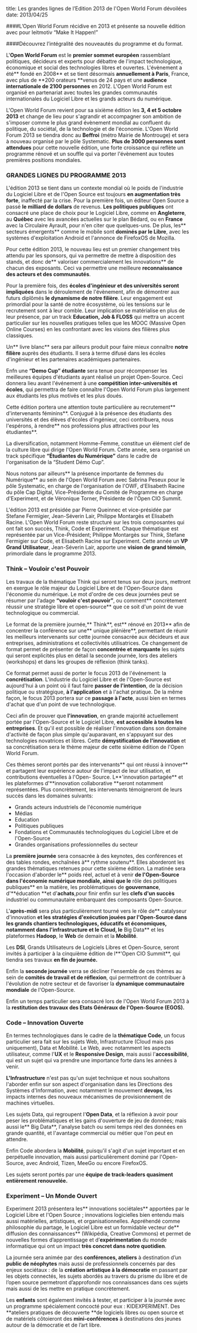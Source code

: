 title: Les grandes lignes de l’Edition 2013 de l'Open World Forum dévoilées
date: 2013/04/25



####L’Open World Forum récidive en 2013 et présente sa nouvelle édition avec pour leitmotiv “Make It Happen!”

####Découvrez l’intégralité des nouveautés du programme et du format.

L'**Open World Forum** est le **premier sommet européen** rassemblant politiques, décideurs et experts pour débattre de l'impact technologique, économique et social des technologies libres et ouvertes. L'évènement a été** fondé en 2008** et se tient désormais **annuellement à Paris**, France, avec plus de **200 orateurs **venus de 24 pays et une **audience internationale de 2100 personnes** en 2012. L'Open World Forum est organisé en partenariat avec toutes les grandes communautés internationales du Logiciel Libre et les grands acteurs du numérique.

L'Open World Forum revient pour sa sixième édition les **3, 4 et 5 octobre 2013** et change de lieu pour s'agrandir et accompagner son ambition de s'imposer comme le plus grand évènement mondial au confluent du politique, du sociétal, de la technologie et de l'économie. L'Open World Forum 2013 se tiendra donc au **Beffroi** (métro Mairie de Montrouge) et sera à nouveau organisé par le pôle Systematic. **Plus de 3000 personnes sont attendues** pour cette nouvelle édition, une forte croissance qui reflète un programme rénové et un souffle qui va porter l'évènement aux toutes premières positions mondiales.

### GRANDES LIGNES DU PROGRAMME 2013

L'édition 2013 se tient dans un contexte mondial où le poids de l'industrie du Logiciel Libre et de l'Open Source est toujours **en augmentation très forte**, inaffecté par la crise. Pour la première fois, un éditeur Open Source a passé **le milliard de dollars** de revenus. **Les politiques publiques** ont consacré une place de choix pour le Logiciel Libre, comme en **Angleterre**, au **Québec** avec les avancées actuelles sur le plan Bédard, ou en **France** avec la Circulaire Ayrault, pour n'en citer que quelques-uns. De plus, les** secteurs émergents** comme le mobile sont **dominés par le Libre**, avec les systèmes d'exploitation Android et l'annonce de FirefoxOS de Mozilla.

Pour cette édition 2013, le nouveau lieu est un premier changement très attendu par les sponsors, qui va permettre de mettre à disposition des stands, et donc de** valoriser commercialement les innovations** de chacun des exposants. Ceci va permettre une meilleure **reconnaissance des acteurs et des communautés**.

Pour la première fois, des **écoles d'ingénieur et des universités seront impliquées** dans le déroulement de l'évènement, afin de démontrer aux futurs diplômés **le dynamisme de notre filière**. Leur engagement est primordial pour la santé de notre écosystème, où les tensions sur le recrutement sont à leur comble. Leur implication se matérialise en plus de leur présence, par un track **Education, Job & FLOSS** qui mettra un accent particulier sur les nouvelles pratiques telles que les MOOC (Massive Open Online Courses) en les confrontant avec les visions des filières plus classiques.

Un** livre blanc** sera par ailleurs produit pour faire mieux connaître **notre filière** auprès des étudiants. Il sera à terme difusé dans les écoles d'ingénieur et les partenaires académiques partenaires.

Enfn une **“Demo Cup” étudiante** sera tenue pour récompenser les meilleures équipes d'étudiants ayant réalisé un projet Open-Source. Ceci donnera lieu avant l'événement à une **compétition inter-universités et écoles**, qui permettra de faire connaître l'Open World Forum plus largement aux étudiants les plus motivés et les plus doués.

Cette édition portera une attention toute particulière au recrutement** d'intervenants féminins**. Conjugué à la présence des étudiants des universités et des élèves d'écoles d'ingénieur, ceci contribuera, nous l'espérons, à rendre** nos professions plus attractives pour les étudiantes**.

La diversification, notamment Homme-Femme, constitue un élément clef de la culture libre qui dirige l'Open World Forum. Cette année, sera organisé un track spécifique **“Étudiantes du Numérique”** dans le cadre de l'organisation de la “Student Démo Cup”.

Nous notons par ailleurs** la présence importante de femmes du Numérique** au sein de l'Open World Forum avec Sabrina Peseux pour le pôle Systematic, en charge de l'organisation de l'OWF, d'Elisabeth Racine du pôle Cap Digital, Vice-Présidente du Comité de Programme en charge d'Experiment, et de Véronique Torner, Présidente de l'Open CIO Summit.

L'édition 2013 est présidée par Pierre Queinnec et vice-présidée par Stefane Fermigier, Jean-Séverin Lair, Philippe Montargès et Elisabeth Racine. L'Open World Forum reste structuré sur les trois composantes qui ont fait son succès, Think, Code et Experiment. Chaque thématique est représentée par un Vice-Président; Philippe Montargès sur Think, Stefane Fermigier sur Code, et Elisabeth Racine sur Experiment. Cette année un **VP Grand Utilisateur**, Jean-Séverin Lair, apporte une **vision de grand témoin**, primordiale dans le programme 2013.

### Think – Vouloir c'est Pouvoir

Les travaux de la thématique Think qui seront tenus sur deux jours, mettront en exergue le rôle majeur du Logiciel Libre et de l'Open-Source dans l'économie du numérique. Le mot d'ordre de ces deux journées peut se résumer par l'adage **“vouloir c'est pouvoir”**, ou comment** concrètement réussir une stratégie libre et open-source** que ce soit d'un point de vue technologique ou commercial.

Le format de la première journée,** Think**, est** rénové en 2013** afin de concentrer la conférence sur une** unique plénière**, permettant de réunir les meilleurs intervenants sur cette journée consacrée aux décideurs et aux entreprises, administrations et collectivités utilisatrices. Ce changement de format permet de présenter de façon **concentrée et marquante** les sujets qui seront explicités plus en détail la seconde journée, lors des ateliers (workshops) et dans les groupes de réflexion (think tanks).

Ce format permet aussi de porter le focus 2013 de l'événement: la **concrétisation**. L'industrie du Logiciel Libre et de l'Open-Source est aujourd'hui à un point où il faut faire **passer de l'intention**, de la décision politique ou stratégique, **à l'application** et à l'achat pratique. De la même façon, le focus 2013 portera sur ce **passage à l'acte**, aussi bien en termes d'achat que d'un point de vue technologique.

Ceci afin de prouver que **l'innovation**, en grande majorité actuellement portée par l'Open-Source et le Logiciel Libre, **est accessible à toutes les entreprises**. Et qu'il est possible de réaliser l'innovation dans son domaine d'activité de façon plus simple qu'auparavant, en s'appuyant sur des technologies novatrices et libres. Cette **démystification de l'innovation** et sa concrétisation sera le thème majeur de cette sixième édition de l'Open World Forum.

Ces thèmes seront portés par des intervenants** qui ont réussi à innover** et partagent leur expérience autour de l'impact de leur utilisation, et contributions éventuelles à l'Open- Source. L**'innovation partagée** et les plateformes d'**innovation collaborative **seront notamment représentées. Plus concrètement, les intervenants témoigneront de leurs succès dans les domaines suivants:

- Grands acteurs industriels de l'économie numérique
- Médias
- Education
- Politiques publiques
- Fondations et Communautés technologiques du Logiciel Libre et de l'Open-Source
- Grandes organisations professionnelles du secteur

La **première journée** sera consacrée à des keynotes, des conférences et des tables rondes, enchaînées à** rythme soutenu**. Elles aborderont les grandes thématiques retenues pour
cette sixième édition. La matinée sera l'occasion d'aborder le** poids réel, actuel et à venir **de l'Open-Source dans l'économie numérique mondiale, ainsi que le** rôle des politiques publiques** en la matière, les problématiques de **gouvernance**, d'**éducation **et d'**achats**,pour finir enfin sur les **clefs d'un succès** industriel ou communautaire embarquant des composants Open-Source.

L'**après-midi** sera plus particulièrement tourné vers le rôle de** catalyseur d'innovation **et les stratégies d'exécution jouées par l'Open-Source dans les grands chantiers technologiques, éducatifs et économiques, notamment dans l'**infrastructure** et le **Cloud**, le** Big Data** et les plateformes **Hadoop**, le **Web** de demain et la **Mobilité**.

Les **DSI**, Grands Utilisateurs de Logiciels Libres et Open-Source, seront invités à participer à la cinquième édition de l**'Open CIO Summit**, qui tiendra ses travaux **en fin de journée.**

Enfin la **seconde journée** verra se décliner l'ensemble de ces thèmes au sein de **comités de travail et de réflexion**, qui permettront de contribuer à l'évolution de notre secteur et de favoriser la **dynamique communautaire mondiale** de l'Open-Source.

Enfin un temps particulier sera consacré lors de l'Open World Forum 2013 à la **restitution des travaux des Etats Généraux de l'Open-Source (EGOS).**

### Code – Innovation Ouverte

En termes technologiques dans le cadre de la **thématique Code**, un focus particulier sera fait sur les sujets Web, Infrastructure (Cloud mais pas uniquement), Data et Mobilité. Le Web, avec notamment les aspects utilisateur, comme l'**UX** et le **Responsive Design**, mais aussi l'**accessibilité**, qui est un sujet qui va prendre une importance forte dans les années à venir.

**L'Infrastructure** n'est pas qu'un sujet technique et nous souhaitons l'aborder enfin sur son aspect d'organisation dans les Directions des Systèmes d'Information, avec notamment le mouvement **devops**, les impacts internes des nouveaux mécanismes de provisionnement de machines virtuelles.

Les sujets Data, qui regroupent l'**Open Data**, et la réflexion à avoir pour peser les problématiques et les gains d'ouverture de jeu de données; mais aussi le** Big Data**, l'analyse batch ou semi temps réel des données en grande quantité, et l'avantage commercial ou métier que l'on peut en attendre.

Enfin Code abordera la **Mobilité**, puisqu'il s'agit d'un sujet important et en perpétuelle innovation, mais aussi particulièrement dominé par l'Open-Source, avec Android, Tizen, MeeGo ou encore FirefoxOS.

Les sujets seront portés par une **équipe de track-leaders quasiment entièrement renouvelée.**

### Experiment – Un Monde Ouvert

Experiment 2013 présentera les** innovations sociétales** apportées par le Logiciel Libre et l'Open Source ; innovations logicielles bien entendu mais aussi matérielles, artistiques, et organisationnelles. Appréhendé comme philosophie du partage, le Logiciel Libre est un formidable vecteur de** diffusion des connaissances** (Wikipédia, Creative Commons) et permet de nouvelles formes d’apprentissage et d’**expérimentation** du monde informatique qui ont un impact **très concret dans notre quotidien**.

La journée sera animée par des **conférences, ateliers** à destination d’un **public de néophytes** mais aussi de professionnels concernés par des enjeux sociétaux : de la **création artistique à la démocratie** en passant par les objets connectés, les sujets abordés au travers du prisme du libre et de l’open source permetront d’approfondir nos connaissances dans ces sujets mais aussi de les mettre en pratique concrètement.

Les **enfants** sont également invités à tester, et participer à la journée avec un programme spécialement concocté pour eux : KIDEXPERIMENT. Des **ateliers pratiques de découverte **de logiciels libres ou open source et de matériels côtoieront des **mini-conférences** à destinations des jeunes autour de la démocratie et de l’art libre.
